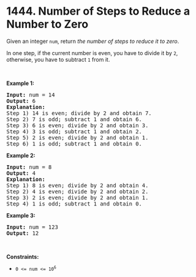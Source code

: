 # 1444. Number of Steps to Reduce a Number to Zero

<p>Given an integer <code>num</code>, return <em>the number of steps to reduce it to zero</em>.</p>

<p>In one step, if the current number is even, you have to divide it by <code>2</code>, otherwise, you have to subtract <code>1</code> from it.</p>

<p>&nbsp;</p>
<p><strong class="example">Example 1:</strong></p>

<pre>
<strong>Input:</strong> num = 14
<strong>Output:</strong> 6
<strong>Explanation:</strong>&nbsp;
Step 1) 14 is even; divide by 2 and obtain 7.&nbsp;
Step 2) 7 is odd; subtract 1 and obtain 6.
Step 3) 6 is even; divide by 2 and obtain 3.&nbsp;
Step 4) 3 is odd; subtract 1 and obtain 2.&nbsp;
Step 5) 2 is even; divide by 2 and obtain 1.&nbsp;
Step 6) 1 is odd; subtract 1 and obtain 0.
</pre>

<p><strong class="example">Example 2:</strong></p>

<pre>
<strong>Input:</strong> num = 8
<strong>Output:</strong> 4
<strong>Explanation:</strong>&nbsp;
Step 1) 8 is even; divide by 2 and obtain 4.&nbsp;
Step 2) 4 is even; divide by 2 and obtain 2.&nbsp;
Step 3) 2 is even; divide by 2 and obtain 1.&nbsp;
Step 4) 1 is odd; subtract 1 and obtain 0.
</pre>

<p><strong class="example">Example 3:</strong></p>

<pre>
<strong>Input:</strong> num = 123
<strong>Output:</strong> 12
</pre>

<p>&nbsp;</p>
<p><strong>Constraints:</strong></p>

<ul>
	<li><code>0 &lt;= num &lt;= 10<sup>6</sup></code></li>
</ul>

